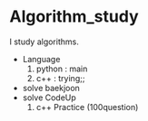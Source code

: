 # Algorithm_study
I study algorithms.

- Language
  1. python : main
  2. c++ : trying;;
- solve baekjoon
- solve CodeUp
  1. c++ Practice (100question)
